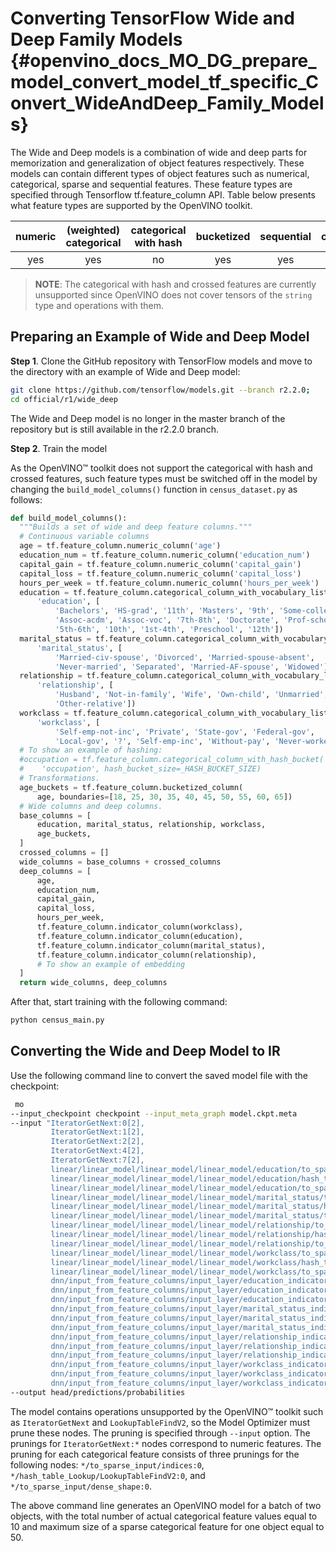 # Converting TensorFlow Wide and Deep Family Models {#openvino_docs_MO_DG_prepare_model_convert_model_tf_specific_Convert_WideAndDeep_Family_Models}

The Wide and Deep models is a combination of wide and deep parts for memorization and generalization of object features respectively.
These models can contain different types of object features such as numerical, categorical, sparse and sequential features. These feature types are specified
through Tensorflow tf.feature_column API. Table below presents what feature types are supported by the OpenVINO toolkit.

| numeric | (weighted) categorical | categorical with hash | bucketized | sequential | crossed |
|:-------:|:----------------------:|:---------------------:|:----------:|:----------:|:-------:|
| yes     | yes                    | no                    | yes        | yes        | no      |

> **NOTE**: The categorical with hash and crossed features are currently unsupported since OpenVINO does not cover tensors of the `string` type and operations with them.

## Preparing an Example of Wide and Deep Model

**Step 1**. Clone the GitHub repository with TensorFlow models and move to the directory with an example of Wide and Deep model:

```sh
git clone https://github.com/tensorflow/models.git --branch r2.2.0;
cd official/r1/wide_deep
```

The Wide and Deep model is no longer in the master branch of the repository but is still available in the r2.2.0 branch.


**Step 2**. Train the model

As the OpenVINO&trade; toolkit does not support the categorical with hash and crossed features, such feature types must be switched off in the model
by changing the `build_model_columns()` function in `census_dataset.py` as follows:

```python
def build_model_columns():
  """Builds a set of wide and deep feature columns."""
  # Continuous variable columns
  age = tf.feature_column.numeric_column('age')
  education_num = tf.feature_column.numeric_column('education_num')
  capital_gain = tf.feature_column.numeric_column('capital_gain')
  capital_loss = tf.feature_column.numeric_column('capital_loss')
  hours_per_week = tf.feature_column.numeric_column('hours_per_week')
  education = tf.feature_column.categorical_column_with_vocabulary_list(
      'education', [
          'Bachelors', 'HS-grad', '11th', 'Masters', '9th', 'Some-college',
          'Assoc-acdm', 'Assoc-voc', '7th-8th', 'Doctorate', 'Prof-school',
          '5th-6th', '10th', '1st-4th', 'Preschool', '12th'])
  marital_status = tf.feature_column.categorical_column_with_vocabulary_list(
      'marital_status', [
          'Married-civ-spouse', 'Divorced', 'Married-spouse-absent',
          'Never-married', 'Separated', 'Married-AF-spouse', 'Widowed'])
  relationship = tf.feature_column.categorical_column_with_vocabulary_list(
      'relationship', [
          'Husband', 'Not-in-family', 'Wife', 'Own-child', 'Unmarried',
          'Other-relative'])
  workclass = tf.feature_column.categorical_column_with_vocabulary_list(
      'workclass', [
          'Self-emp-not-inc', 'Private', 'State-gov', 'Federal-gov',
          'Local-gov', '?', 'Self-emp-inc', 'Without-pay', 'Never-worked'])
  # To show an example of hashing:
  #occupation = tf.feature_column.categorical_column_with_hash_bucket(
  #    'occupation', hash_bucket_size=_HASH_BUCKET_SIZE)
  # Transformations.
  age_buckets = tf.feature_column.bucketized_column(
      age, boundaries=[18, 25, 30, 35, 40, 45, 50, 55, 60, 65])
  # Wide columns and deep columns.
  base_columns = [
      education, marital_status, relationship, workclass,
      age_buckets,
  ]
  crossed_columns = []
  wide_columns = base_columns + crossed_columns
  deep_columns = [
      age,
      education_num,
      capital_gain,
      capital_loss,
      hours_per_week,
      tf.feature_column.indicator_column(workclass),
      tf.feature_column.indicator_column(education),
      tf.feature_column.indicator_column(marital_status),
      tf.feature_column.indicator_column(relationship),
      # To show an example of embedding
  ]
  return wide_columns, deep_columns
```

After that, start training with the following command:

```sh
python census_main.py
```

## Converting the Wide and Deep Model to IR

Use the following command line to convert the saved model file with the checkpoint:

```sh
 mo
--input_checkpoint checkpoint --input_meta_graph model.ckpt.meta
--input "IteratorGetNext:0[2],
         IteratorGetNext:1[2],
         IteratorGetNext:2[2],
         IteratorGetNext:4[2],
         IteratorGetNext:7[2],
         linear/linear_model/linear_model/linear_model/education/to_sparse_input/indices:0[10,2]{i64},
         linear/linear_model/linear_model/linear_model/education/hash_table_Lookup/LookupTableFindV2:0[10]{i64},
         linear/linear_model/linear_model/linear_model/education/to_sparse_input/dense_shape:0[2]{i64}->[2,50],
         linear/linear_model/linear_model/linear_model/marital_status/to_sparse_input/indices:0[10,2]{i64},
         linear/linear_model/linear_model/linear_model/marital_status/hash_table_Lookup/LookupTableFindV2:0[10]{i64},
         linear/linear_model/linear_model/linear_model/marital_status/to_sparse_input/dense_shape:0[2]{i64}->[2,50],
         linear/linear_model/linear_model/linear_model/relationship/to_sparse_input/indices:0[10,2]{i64},
         linear/linear_model/linear_model/linear_model/relationship/hash_table_Lookup/LookupTableFindV2:0[10]{i64},
         linear/linear_model/linear_model/linear_model/relationship/to_sparse_input/dense_shape:0[2]{i64}->[2,50],
         linear/linear_model/linear_model/linear_model/workclass/to_sparse_input/indices:0[10,2]{i64},
         linear/linear_model/linear_model/linear_model/workclass/hash_table_Lookup/LookupTableFindV2:0[10]{i64},
         linear/linear_model/linear_model/linear_model/workclass/to_sparse_input/dense_shape:0[2]{i64}->[2,50],
         dnn/input_from_feature_columns/input_layer/education_indicator/to_sparse_input/indices:0[10,2]{i64},
         dnn/input_from_feature_columns/input_layer/education_indicator/hash_table_Lookup/LookupTableFindV2:0[10]{i64},
         dnn/input_from_feature_columns/input_layer/education_indicator/to_sparse_input/dense_shape:0[2]{i64}->[2,50],
         dnn/input_from_feature_columns/input_layer/marital_status_indicator/to_sparse_input/indices:0[10,2]{i64},
         dnn/input_from_feature_columns/input_layer/marital_status_indicator/hash_table_Lookup/LookupTableFindV2:0[10]{i64},
         dnn/input_from_feature_columns/input_layer/marital_status_indicator/to_sparse_input/dense_shape:0[2]{i64}->[2,50],
         dnn/input_from_feature_columns/input_layer/relationship_indicator/to_sparse_input/indices:0[10,2]{i64},
         dnn/input_from_feature_columns/input_layer/relationship_indicator/hash_table_Lookup/LookupTableFindV2:0[10]{i64},
         dnn/input_from_feature_columns/input_layer/relationship_indicator/to_sparse_input/dense_shape:0[2]{i64}->[2,50],
         dnn/input_from_feature_columns/input_layer/workclass_indicator/to_sparse_input/indices:0[10,2]{i64},
         dnn/input_from_feature_columns/input_layer/workclass_indicator/hash_table_Lookup/LookupTableFindV2:0[10]{i64},
         dnn/input_from_feature_columns/input_layer/workclass_indicator/to_sparse_input/dense_shape:0[2]{i64}->[2,50]"
--output head/predictions/probabilities
```

The model contains operations unsupported by the OpenVINO&trade; toolkit such as `IteratorGetNext` and `LookupTableFindV2`, so the Model Optimizer must prune these nodes.
The pruning is specified through `--input` option. The prunings for `IteratorGetNext:*` nodes correspond to numeric features.
The pruning for each categorical feature consists of three prunings for the following nodes: `*/to_sparse_input/indices:0`, `*/hash_table_Lookup/LookupTableFindV2:0`, and `*/to_sparse_input/dense_shape:0`.

The above command line generates an OpenVINO model for a batch of two objects, with the total number of actual categorical feature values equal to 10 and maximum size of a sparse categorical feature for one object equal to 50.
